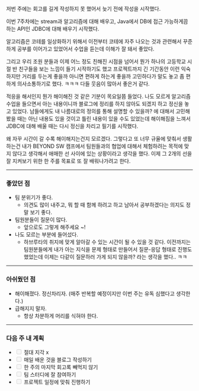 <p>저번 주에는 회고를 길게 작성하지 못 했어서 늦기 전에 작성을 시작했다.</p>
<p>이번 7주차에는 stream과 알고리즘에 대해 배우고, Java에서 DB에 접근 가능하게끔 하는 API인 JDBC에 대해 배우기 시작했다.</p>
<p>알고리즘은 코테를 일상화하기 위해서 이전부터 코테에 자주 나오는 것과 관련해서 꾸준하게 공부를 이어가고 있었어서 수업을 듣는데 이해가 잘 돼서 좋았다.</p>
<p>그리고 우리 조원 분들과 이제 어느 정도 친해진 시점을 넘어서 뭔가 하나의 고등학교 시절 반 친구들을 보는 느낌이 들기 시작하기도 했고 프로젝트까지 긴 기간동안 이런 익숙하지만 거리를 두는게 좋을까 아니면 편하게 하는게 좋을까 고민하다가 말도 놓고 좀 편하게 의사소통하기로 했다. ㅋㅋㅋ 다들 웃음이 많아서 좋은거 같다.</p>
<p>적응을 해서인지 뭔가 해이해진 것 같은 기분이 목요일쯤 들었다. 나도 모르게 알고리즘 수업을 들으면서 아는 내용이니까 블로그에 정리를 하지 않아도 되겠지 하고 정신을 놓고 있었다. 남들에게도 내 나름대로의 정의를 통해 설명할 수 있을까? 에 대해서 고민해봤을 때는 아닌 내용도 있을 것이고 틀린 내용이 있을 수도 있었는데 해이해짐을 느껴서 JDBC에 대해 배울 때는 다시 정신을 차리고 필기를 시작했다.</p>
<p>왜 자꾸 시간이 갈 수록 해이해지는건지 모르겠다. 그렇다고 또 너무 규율에 맞춰서 생활하는건 내가 BEYOND SW 캠프에서 팀원들과의 협업에 대해서 체험하려는 목적에 맞지 않다고 생각해서 애매한 선 사이에 있는 상황이라고 생각을 했다. 이제 그 2개의 선을 잘 지켜보기 위한 한 주를 목표로 또 잘 배워나가려고 한다.</p>
<hr />
<h3 id="좋았던-점">좋았던 점</h3>
<ul>
<li>팀 분위기가 좋다.<ul>
<li>의견도 많이 내주고, 뭐 할 때 함께 하려고 하고 남아서 공부하겠다는 의지도 정말 보기 좋다.</li>
</ul>
</li>
<li>팀원분들이 질문이 많다.<ul>
<li>앞으로도 그렇게 해주세요 ~!</li>
</ul>
</li>
<li>나도 모르는 부분에 들어섰다.<ul>
<li>하브루타의 취지에 맞게 알아갈 수 있는 시간이 될 수 있을 것 같다. 이전까지는 팀원분들에게 내가 아는 지식을 문제 형태로 만들어서 질문-응답 형태로 진행도 했었는데 이제는 다같이 질문하러 가게 되지 않을까? 라는 생각을 했다.. ㅋㅋ</li>
</ul>
</li>
</ul>
<hr />
<h3 id="아쉬웠던-점">아쉬웠던 점</h3>
<ul>
<li>해이해졌다. 정신차리자. (매주 반복할 예정이지만 이번 주는 유독 심했다고 생각한다.)</li>
<li>급해지지 말자.<ul>
<li>항상 차분하게 머리를 식혀야 한다.</li>
</ul>
</li>
</ul>
<hr />
<h3 id="다음-주-내-계획">다음 주 내 계획</h3>
<ul>
<li><input disabled="" type="checkbox" /> 절대 지각 x</li>
<li><input disabled="" type="checkbox" /> 매일 배운 것을 블로그 작성하기</li>
<li><input disabled="" type="checkbox" /> 한 주의 마지막 회고록 빼먹지 않기</li>
<li><input disabled="" type="checkbox" /> 팀 스터디에 잘 참여하기</li>
<li><input disabled="" type="checkbox" /> 프로젝트 일정에 맞춰 진행하기</li>
</ul>